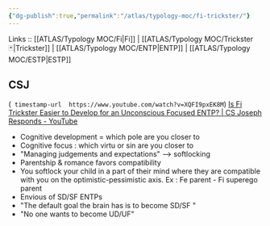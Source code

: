 ```yaml
---
{"dg-publish":true,"permalink":"/atlas/typology-moc/fi-trickster/"}
---
```


Links :: [[ATLAS/Typology MOC/Fi\|Fi]] | [[ATLAS/Typology MOC/Trickster 🃏\|Trickster]]  | [[ATLAS/Typology MOC/ENTP\|ENTP]] | [[ATLAS/Typology MOC/ESTP\|ESTP]]

## CSJ 
(``` timestamp-url 
https://www.youtube.com/watch?v=XQFI9pxEK8M```)
[Is Fi Trickster Easier to Develop for an Unconscious Focused ENTP? | CS Joseph Responds - YouTube](https://www.youtube.com/watch?v=XQFI9pxEK8M)
- Cognitive development = which pole are you closer to 
- Cognitive focus : which virtu or sin are you closer to
- "Managing judgements and expectations" --> softlocking
- Parentship & romance favors compatibility
- You softlock your child in a part of their mind where they are compatible with you on the optimistic-pessimistic axis. Ex : Fe parent - Fi superego parent
- Envious of SD/SF ENTPs
- "The default goal the brain has is to become SD/SF "
- "No one wants to become UD/UF"
